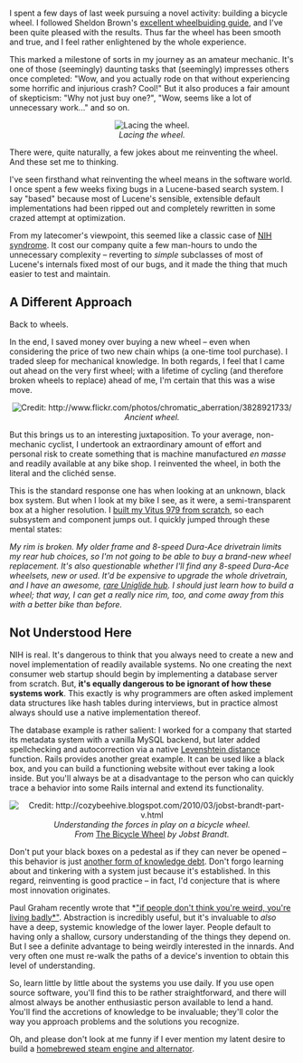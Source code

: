 I spent a few days of last week pursuing a novel activity: building a bicycle wheel. I followed Sheldon Brown's [excellent wheelbuiding guide](http://www.sheldonbrown.com/wheelbuild.html), and I've been quite pleased with the results. Thus far the wheel has been smooth and true, and I feel rather enlightened by the whole experience.

This marked a milestone of sorts in my journey as an amateur mechanic. It's one of those (seemingly) daunting tasks that (seemingly) impresses others once completed: &quot;Wow, and you actually rode on that without experiencing some horrific and injurious crash? Cool!&quot; But it also produces a fair amount of skepticism: &quot;Why not just buy one?&quot;, &quot;Wow, seems like a lot of unnecessary work...&quot; and so on.

<div style="text-align:center;"><img src="//threebrothers.org/brendan/images/reinvent-wheel.jpg" alt="Lacing the wheel." /><br/><em>Lacing the wheel.</em></div>

There were, quite naturally, a few jokes about me reinventing the wheel. And these set me to thinking.

I've seen firsthand what reinventing the wheel means in the software world. I once spent a few weeks fixing bugs in a Lucene-based search system. I say &quot;based&quot; because most of Lucene's sensible, extensible default implementations had been ripped out and completely rewritten in some crazed attempt at optimization.

From my latecomer's viewpoint, this seemed like a classic case of [<abbr title="Not Invented Here">NIH</abbr> syndrome](http://en.wikipedia.org/wiki/Not_Invented_Here). It cost our company quite a few man-hours to undo the unnecessary complexity &ndash; reverting to *simple* subclasses of most of Lucene's internals fixed most of our bugs, and it made the thing that much easier to test and maintain.

## A Different Approach

Back to wheels.

In the end, I saved money over buying a new wheel &ndash; even when considering the price of two new chain whips (a one-time tool purchase). I traded sleep for mechanical knowledge. In both regards, I feel that I came out ahead on the very first wheel; with a lifetime of cycling (and therefore broken wheels to replace) ahead of me, I'm certain that this was a wise move.

<div style="text-align:center;"><img src="//threebrothers.org/brendan/images/ancient-wheel.jpg" alt="Credit: http://www.flickr.com/photos/chromatic_aberration/3828921733/" title="Credit: http://www.flickr.com/photos/chromatic_aberration/3828921733/" /><br/><em>Ancient wheel.</em></div>

But this brings us to an interesting juxtaposition. To your average, non-mechanic cyclist, I undertook an extraordinary amount of effort and personal risk to create something that is machine manufactured *en masse* and readily available at any bike shop. I reinvented the wheel, in both the literal and the clich&eacute;d sense.

This is the standard response one has when looking at an unknown, black box system. But when I look at my bike I see, as it were, a semi-transparent box at a higher resolution. I [built my Vitus 979 from scratch](http://threebrothers.org/brendan/blog/vitus-979-reborn/), so each subsystem and component jumps out. I quickly jumped through these mental states:

<div class="codeBlock"><em>My rim is broken. My older frame and 8-speed Dura-Ace drivetrain limits my rear hub choices, so I'm not going to be able to buy a brand-new wheel replacement. It's also questionable whether I'll find any 8-speed Dura-Ace wheelsets, new or used. It'd be expensive to upgrade the whole drivetrain, and I have an awesome, <a href="http://www.sheldonbrown.com/k7.html#uniglide">rare Uniglide hub</a>. I should just learn how to build a wheel; that way, I can get a really nice rim, too, and come away from this with a better bike than before.</em></div>

## Not Understood Here

NIH is real. It's dangerous to think that you always need to create a new and novel implementation of readily available systems. No one creating the next consumer web startup should begin by implementing a database server from scratch. But, **it's equally dangerous to be ignorant of how these systems work**. This exactly is why programmers are often asked implement data structures like hash tables during interviews, but in practice almost always should use a native implementation thereof.

The database example is rather salient: I worked for a company that started its metadata system with a vanilla MySQL backend, but later added spellchecking and autocorrection via a native [Levenshtein distance](http://en.wikipedia.org/wiki/Levenshtein_distance) function. Rails provides another great example. It can be used like a black box, and you can build a functioning website without ever taking a look inside. But you'll always be at a disadvantage to the person who can quickly trace a behavior into some Rails internal and extend its functionality.

<div style="text-align:center;"><img src="//threebrothers.org/brendan/images/forces-wheel.jpg" alt="Credit: http://cozybeehive.blogspot.com/2010/03/jobst-brandt-part-v.html" title="Credit: http://cozybeehive.blogspot.com/2010/03/jobst-brandt-part-v.html" /><br/><em>Understanding the forces in play on a bicycle wheel.<br/>From </em><a href="http://www.amazon.com/Bicycle-Wheel-3rd-Jobst-Brandt/dp/0960723668">The Bicycle Wheel</a><em> by Jobst Brandt.</em></div>

Don't put your black boxes on a pedestal as if they can never be opened &ndash; this behavior is just [another form of knowledge debt](http://nathanmarz.com/blog/your-company-has-a-knowledge-debt-problem.html). Don't forgo learning about and tinkering with a system just because it's established. In this regard, reinventing is good practice &ndash; in fact, I'd conjecture that is where most innovation originates.

Paul Graham recently wrote that *[&quot;if people don't think you're weird, you're living badly*&quot;](http://www.paulgraham.com/addiction.html). Abstraction is incredibly useful, but it's invaluable to *also* have a deep, systemic knowledge of the lower layer. People default to having only a shallow, cursory understanding of the things they depend on. But I see a definite advantage to being weirdly interested in the innards. And very often one must re-walk the paths of a device's invention to obtain this level of understanding.

So, learn little by little about the systems you use daily. If you use open source software, you'll find this to be rather straightforward, and there will almost always be another enthusiastic person available to lend a hand. You'll find the accretions of knowledge to be invaluable; they'll color the way you approach problems and the solutions you recognize.

Oh, and please don't look at me funny if I ever mention my latent desire to build a [homebrewed steam engine and alternator](http://www.otherpower.com/steamengine.shtml).
